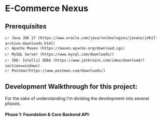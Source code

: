 # E-Commerce Nexus
## Prerequisites
	👉 Java JDK 17 (https://www.oracle.com/java/technologies/javase/jdk17-archive-downloads.html)
	👉 Apache Maven (https://maven.apache.org/download.cgi)
	👉 MySQL Server (https://www.mysql.com/downloads/)
	👉 IDE: IntelliJ IDEA (https://www.jetbrains.com/idea/download/?section=windows)
	👉 Postman(https://www.postman.com/downloads/)
## Development Walkthrough for this project:
For the sake of understanding I'm dividing the development into several phases.
#### Phase 1: Foundation & Core Backend API:

	